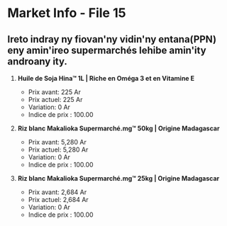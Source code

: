 # Market Info - File 15

## Ireto indray ny fiovan'ny vidin'ny entana(PPN) eny amin'ireo supermarchés lehibe amin'ity androany ity.

1. **Huile de Soja Hina™ 1L | Riche en Oméga 3 et en Vitamine E**
   - Prix avant: 225 Ar
   - Prix actuel: 225 Ar
   - Variation: 0 Ar
   - Indice de prix : 100.00

2. **Riz blanc Makalioka Supermarché.mg™ 50kg | Origine Madagascar**
   - Prix avant: 5,280 Ar
   - Prix actuel: 5,280 Ar
   - Variation: 0 Ar
   - Indice de prix : 100.00

3. **Riz blanc Makalioka Supermarché.mg™ 25kg | Origine Madagascar**
   - Prix avant: 2,684 Ar
   - Prix actuel: 2,684 Ar
   - Variation: 0 Ar
   - Indice de prix : 100.00

